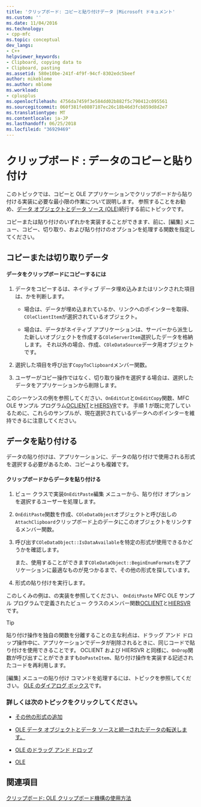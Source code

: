 ```yaml
---
title: 'クリップボード: コピーと貼り付けデータ |Microsoft ドキュメント'
ms.custom: ''
ms.date: 11/04/2016
ms.technology:
- cpp-mfc
ms.topic: conceptual
dev_langs:
- C++
helpviewer_keywords:
- Clipboard, copying data to
- Clipboard, pasting
ms.assetid: 580e10be-241f-4f9f-94cf-8302edc5beef
author: mikeblome
ms.author: mblome
ms.workload:
- cplusplus
ms.openlocfilehash: 4756da7459f3e584dd02b882f5c790412c095561
ms.sourcegitcommit: 060f381fe0807107ec26c18b46d3fcb859d8d2e7
ms.translationtype: MT
ms.contentlocale: ja-JP
ms.lasthandoff: 06/25/2018
ms.locfileid: "36929469"
---
```

# <a name="clipboard-copying-and-pasting-data"></a>クリップボード : データのコピーと貼り付け
このトピックでは、コピーと OLE アプリケーションでクリップボードから貼り付ける実装に必要な最小限の作業について説明します。 参照することをお勧め、[データ オブジェクトとデータ ソース (OLE)](../mfc/data-objects-and-data-sources-ole.md)続行する前にトピックです。  
  
 コピーまたは貼り付けのいずれかを実装することができます、前に、[編集] メニュー、コピー、切り取り、および貼り付けのオプションを処理する関数を指定してください。  
  
##  <a name="_core_copying_or_cutting_data"></a> コピーまたは切り取りデータ  
  
#### <a name="to-copy-data-to-the-clipboard"></a>データをクリップボードにコピーするには  
  
1.  データをコピーするは、ネイティブ データ埋め込みまたはリンクされた項目は、かを判断します。  
  
    -   場合は、データが埋め込まれているか、リンクへのポインターを取得、`COleClientItem`が選択されているオブジェクト。  
  
    -   場合は、データがネイティブ アプリケーションは、サーバーから派生した新しいオブジェクトを作成する`COleServerItem`選択したデータを格納します。 それ以外の場合、作成、`COleDataSource`データ用オブジェクトです。  
  
2.  選択した項目を呼び出す`CopyToClipboard`メンバー関数。  
  
3.  ユーザーがコピー操作ではなく、切り取り操作を選択する場合は、選択したデータをアプリケーションから削除します。  
  
 このシーケンスの例を参照してください、`OnEditCut`と`OnEditCopy`関数、MFC OLE サンプル プログラム[OCLIENT](../visual-cpp-samples.md)と[HIERSVR](../visual-cpp-samples.md)です。 手順 1 が既に完了しているために、これらのサンプルが、現在選択されているデータへのポインターを維持できるに注意してください。  
  
##  <a name="_core_pasting_data"></a> データを貼り付ける  
 データの貼り付けは、アプリケーションに、データの貼り付けで使用される形式を選択する必要があるため、コピーよりも複雑です。  
  
#### <a name="to-paste-data-from-the-clipboard"></a>クリップボードからデータを貼り付ける  
  
1.  ビュー クラスで実装`OnEditPaste`編集 メニューから、貼り付け オプションを選択するユーザーを処理します。  
  
2.  `OnEditPaste`関数を作成、`COleDataObject`オブジェクトと呼び出しの`AttachClipboard`クリップボード上のデータにこのオブジェクトをリンクするメンバー関数。  
  
3.  呼び出す`COleDataObject::IsDataAvailable`を特定の形式が使用できるかどうかを確認します。  
  
     また、使用することができます`COleDataObject::BeginEnumFormats`をアプリケーションに最適なものが見つかるまで、その他の形式を探しています。  
  
4.  形式の貼り付けを実行します。  
  
 このしくみの例は、の実装を参照してください、 `OnEditPaste` MFC OLE サンプル プログラムで定義されたビュー クラスのメンバー関数[OCLIENT](../visual-cpp-samples.md)と[HIERSVR](../visual-cpp-samples.md)です。  
  
> [!TIP]
>  貼り付け操作を独自の関数を分離することの主な利点は、ドラッグ アンド ドロップ操作中に、アプリケーションでデータが削除されるときに、同じコードで貼り付けを使用できることです。 OCLIENT および HIERSVR と同様に、`OnDrop`関数が呼び出すことができますも`DoPasteItem`、貼り付け操作を実装する記述されたコードを再利用します。  
  
 [編集] メニューの貼り付け コマンドを処理するには、トピックを参照してください。 [OLE のダイアログ ボックス](../mfc/dialog-boxes-in-ole.md)です。  
  
### <a name="what-do-you-want-to-know-more-about"></a>詳しくは次のトピックをクリックしてください。  
  
-   [その他の形式の追加](../mfc/clipboard-adding-other-formats.md)  
  
-   [OLE データ オブジェクトとデータ ソースと統一されたデータの転送します。](../mfc/data-objects-and-data-sources-ole.md)  
  
-   [OLE のドラッグ アンド ドロップ](../mfc/drag-and-drop-ole.md)  
  
-   [OLE](../mfc/ole-background.md)  
  
## <a name="see-also"></a>関連項目  
 [クリップボード: OLE クリップボード機構の使用方法](../mfc/clipboard-using-the-ole-clipboard-mechanism.md)


